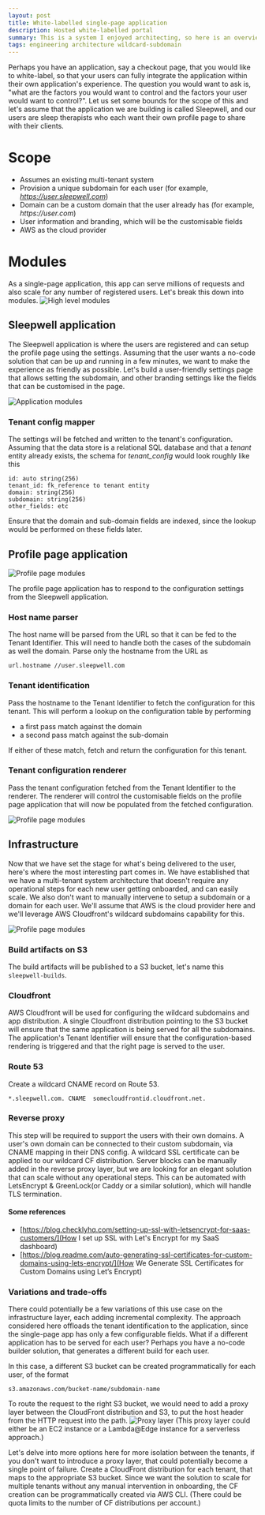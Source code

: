 ```yaml
---
layout: post
title: White-labelled single-page application
description: Hosted white-labelled portal
summary: This is a system I enjoyed architecting, so here is an overview on putting together a simple white-labelled application
tags: engineering architecture wildcard-subdomain
---
```


 Perhaps you have an application, say a checkout page, that you would like to white-label, so that your users can fully integrate the application within their own application's experience. The question you would want to ask is, "what are the factors you would want to control and the factors your user would want to control?". Let us set some bounds for the scope of this and let's assume that the application we are building is called Sleepwell, and our users are sleep therapists who each want their own profile page to share with their clients.

# Scope
- Assumes an existing multi-tenant system
- Provision a unique subdomain for each user (for example, _https://user.sleepwell.com_)
- Domain can be a custom domain that the user already has (for example, _https://user.com_)
- User information and branding, which will be the customisable fields
- AWS as the cloud provider   


# Modules
As a single-page application, this app can serve millions of requests and also scale for any number of registered users. Let's break this down into modules.
![High level modules](https://fluid.anbuu.in/assets/images/sleepwell_modules.png)

## Sleepwell application

The Sleepwell application is where the users are registered and can setup the profile page using the settings. Assuming that the user wants a no-code solution that can be up and running in a few minutes, we want to make the experience as friendly as possible. Let's build a user-friendly settings page that allows setting the subdomain, and other branding settings like the fields that can be customised in the page.

![Application modules](https://fluid.anbuu.in/assets/images/sleepwell_app.png)

### Tenant config mapper

The settings will be fetched and written to the tenant's configuration. Assuming that the data store is a relational SQL database and that a _tenant_ entity already exists, the schema for _tenant\_config_ would look roughly like this

```
id: auto string(256)
tenant_id: fk_reference to tenant entity
domain: string(256)
subdomain: string(256)
other_fields: etc
```
Ensure that the domain and sub-domain fields are indexed, since the lookup would be performed on these fields later.


## Profile page application

![Profile page modules](https://fluid.anbuu.in/assets/images/sleepwell_profileapp.png)

The profile page application has to respond to the configuration settings from the Sleepwell application.

### Host name parser

The host name will be parsed from the URL so that it can be fed to the Tenant Identifier. This will need to handle both the cases of the subdomain as well the domain. Parse only the hostname from the URL as
```
url.hostname //user.sleepwell.com
```

### Tenant identification

Pass the hostname to the Tenant Identifier to fetch the configuration for this tenant. This will perform a lookup on the configuration table by performing
- a first pass match against the domain
- a second pass match against the sub-domain   

If either of these match, fetch and return the configuration for this tenant.

### Tenant configuration renderer

Pass the tenant configuration fetched from the Tenant Identifier to the renderer. The renderer will control the customisable fields on the profile page application that will now be populated from the fetched configuration.

![Profile page modules](https://fluid.anbuu.in/assets/images/sleepwell_profile.png)

## Infrastructure

Now that we have set the stage for what's being delivered to the user, here's where the most interesting part comes in. We have established that we have a multi-tenant system architecture that doesn't require any operational steps for each new user getting onboarded, and can easily scale. We also don't want to manually intervene to setup a subdomain or a domain for each user. We'll assume that AWS is the cloud provider here and we'll leverage AWS Cloudfront's wildcard subdomains capability for this.

![Profile page modules](https://fluid.anbuu.in/assets/images/sleepwell_infra.png)

### Build artifacts on S3

The build artifacts will be published to a S3 bucket, let's name this `sleepwell-builds`.

### Cloudfront

AWS Cloudfront will be used for configuring the wildcard subdomains and app distribution. A single Cloudfront distribution pointing to the S3 bucket will ensure that the same application is being served for all the subdomains. The application's Tenant Identifier will ensure that the configuration-based rendering is triggered and that the right page is served to the user.

### Route 53
Create a wildcard CNAME record on Route 53.
```
*.sleepwell.com. CNAME  somecloudfrontid.cloudfront.net.
```

### Reverse proxy

This step will be required to support the users with their own domains. A user's own domain can be connected to their custom subdomain, via CNAME mapping in their DNS config.
A wildcard SSL certificate can be applied to our wildcard CF distribution.
Server blocks can be manually added in the reverse proxy layer, but we are looking for an elegant solution that can scale without any operational steps. This can be automated with LetsEncrypt & GreenLock(or Caddy or a similar solution), which will handle TLS termination.

#### Some references

- [https://blog.checklyhq.com/setting-up-ssl-with-letsencrypt-for-saas-customers/](How I set up SSL with Let's Encrypt for my SaaS dashboard)
- [https://blog.readme.com/auto-generating-ssl-certificates-for-custom-domains-using-lets-encrypt/](How We Generate SSL Certificates for Custom Domains using Let’s Encrypt)

### Variations and trade-offs

There could potentially be a few variations of this use case on the infrastructure layer, each adding incremental complexity. The approach considered here offloads the tenant identification to the application, since the single-page app has only a few configurable fields.
What if a different application has to be served for each user? Perhaps you have a no-code builder solution, that generates a different build for each user.

In this case, a different S3 bucket can be created programmatically for each user, of the format
```
s3.amazonaws.com/bucket-name/subdomain-name
```
To route the request to the right S3 bucket, we would need to add a proxy layer between the CloudFront distribution and S3, to put the host header from the HTTP request into the path.
![Proxy layer](https://fluid.anbuu.in/assets/images/sleepwell_proxy.png)
(This proxy layer could either be an EC2 instance or a Lambda@Edge instance for a serverless approach.)

Let's delve into more options here for more isolation between the tenants, if you don't want to introduce a proxy layer, that could potentially become a single point of failure. 
Create a CloudFront distribution for each tenant, that maps to the appropriate S3 bucket. Since we want the solution to scale for multiple tenants without any manual intervention in onboarding, the CF creation can be programmatically created via AWS CLI. (There could be quota limits to the number of CF distributions per account.)